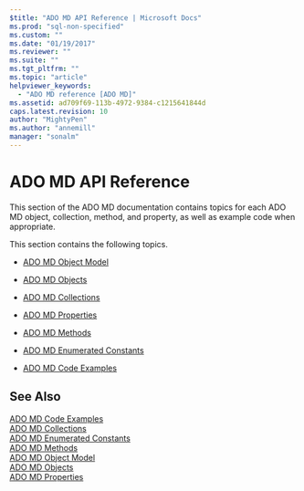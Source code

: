 ```yaml
---
$title: "ADO MD API Reference | Microsoft Docs"
ms.prod: "sql-non-specified"
ms.custom: ""
ms.date: "01/19/2017"
ms.reviewer: ""
ms.suite: ""
ms.tgt_pltfrm: ""
ms.topic: "article"
helpviewer_keywords: 
  - "ADO MD reference [ADO MD]"
ms.assetid: ad709f69-113b-4972-9384-c1215641844d
caps.latest.revision: 10
author: "MightyPen"
ms.author: "annemill"
manager: "sonalm"
---
```

# ADO MD API Reference
This section of the ADO MD documentation contains topics for each ADO MD object, collection, method, and property, as well as example code when appropriate.  
  
 This section contains the following topics.  
  
-   [ADO MD Object Model](../../../ado/reference/ado-md-api/ado-md-object-model.md)  
  
-   [ADO MD Objects](../../../ado/reference/ado-md-api/ado-md-objects.md)  
  
-   [ADO MD Collections](../../../ado/reference/ado-md-api/ado-md-collections.md)  
  
-   [ADO MD Properties](../../../ado/reference/ado-md-api/ado-md-properties.md)  
  
-   [ADO MD Methods](../../../ado/reference/ado-md-api/ado-md-methods.md)  
  
-   [ADO MD Enumerated Constants](../../../ado/reference/ado-md-api/ado-md-enumerated-constants.md)  
  
-   [ADO MD Code Examples](../../../ado/reference/ado-md-api/ado-md-code-examples.md)  
  
## See Also  
 [ADO MD Code Examples](../../../ado/reference/ado-md-api/ado-md-code-examples.md)   
 [ADO MD Collections](../../../ado/reference/ado-md-api/ado-md-collections.md)   
 [ADO MD Enumerated Constants](../../../ado/reference/ado-md-api/ado-md-enumerated-constants.md)   
 [ADO MD Methods](../../../ado/reference/ado-md-api/ado-md-methods.md)   
 [ADO MD Object Model](../../../ado/reference/ado-md-api/ado-md-object-model.md)   
 [ADO MD Objects](../../../ado/reference/ado-md-api/ado-md-objects.md)   
 [ADO MD Properties](../../../ado/reference/ado-md-api/ado-md-properties.md)